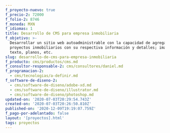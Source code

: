 ```yaml
---
f_proyecto-nuevo: true
f_precio-2: 72000
f_folio-2: 8746
f_moneda: MXN
f_idiomas: 1
title: Desarrollo de CMS para empresa inmobiliaria
f_objetivo: >-
  Desarrollar un sitio web autoadministrable con la capacidad de agregar
  proyectos inmobiliarios con su respectiva información y detalles; imágenes,
  texto, planos, etc.
slug: desarrollo-de-cms-para-empresa-inmobiliaria
f_producto: cms/productos/cms.md
f_consultor-responsable-2: cms/consultores/daniel.md
f_programacion-2:
  - cms/tecnologias/a-definir.md
f_software-de-diseno-2:
  - cms/software-de-diseno/adobe-xd.md
  - cms/software-de-diseno/illustrator.md
  - cms/software-de-diseno/photoshop.md
updated-on: '2020-07-03T20:29:54.743Z'
created-on: '2020-07-03T20:26:50.810Z'
published-on: '2020-12-09T19:19:07.759Z'
f_pago-por-adelantado: false
layout: '[proyectos].html'
tags: proyectos
---
```



